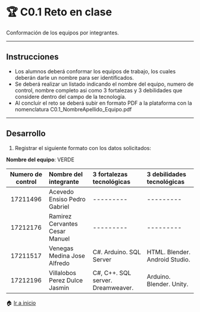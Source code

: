 # :trophy: C0.1 Reto en clase

Conformación de los equipos por integrantes.
___

## Instrucciones

- Los alumnos deberá conformar los equipos de trabajo, los cuales deberán darle un nombre para ser identificados.
- Se deberá realizar un listado indicando el nombre del equipo, numero de control, nombre completo asi como 3 fortalezas y 3 debilidades que considere dentro del campo de la tecnología.
- Al concluir el reto se deberá subir en formato PDF a la plataforma con la nomenclatura C0.1_NombreApellido_Equipo.pdf

___

## Desarrollo

1. Registrar el siguiente formato con los datos solicitados:

**Nombre del equipo**: VERDE

Numero de control | Nombre del integrante | 3 fortalezas tecnológicas | 3 debilidades tecnológicas
:-: | :-- | :-- |:--
17211496 | Acevedo Ensiso Pedro Gabriel  | --------- | ---------
17212176 | Ramirez Cervantes Cesar Manuel  | --------- | ---------
17211517 | Venegas Medina Jose Alfredo  | C#. Arduino. SQL Server  | HTML. Blender. Android Studio.
17212196 | Villalobos Perez Dulce Jasmin  | C#, C++. SQL server. Dreamweaver.|  Arduino. Blender. Unity.


:house: [Ir a inicio](../docs/D0_Introduccion.md)
